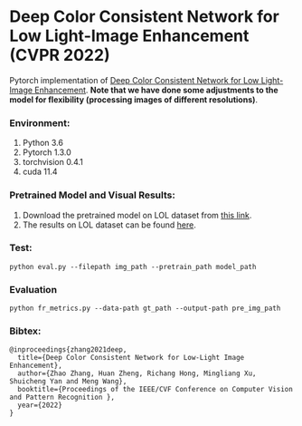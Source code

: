 # Deep Color Consistent Network for Low Light-Image Enhancement (CVPR 2022)

Pytorch implementation of [Deep Color Consistent Network for Low Light-Image Enhancement](https://openaccess.thecvf.com/content/CVPR2022/papers/Zhang_Deep_Color_Consistent_Network_for_Low-Light_Image_Enhancement_CVPR_2022_paper.pdf).
**Note that we have done some adjustments to the model for flexibility (processing images of different resolutions)**.

### Environment:
1. Python 3.6 
2. Pytorch 1.3.0
3. torchvision 0.4.1
4. cuda 11.4

### Pretrained Model and Visual Results: 
1) Download the pretrained model on LOL dataset from [this link](https://drive.google.com/u/0/uc?id=134wM6wz0GdC6QXaeyrtQy6tyHpuRZ8Jp&export=download). 
2) The results on LOL dataset can be found [here](https://github.com/Ian0926/DCC-Net/tree/main/results).

### Test:
`python eval.py --filepath img_path --pretrain_path model_path`

### Evaluation
`python fr_metrics.py --data-path gt_path --output-path pre_img_path`

### Bibtex:
```
@inproceedings{zhang2021deep,
  title={Deep Color Consistent Network for Low-Light Image Enhancement},
  author={Zhao Zhang, Huan Zheng, Richang Hong, Mingliang Xu, Shuicheng Yan and Meng Wang},
  booktitle={Proceedings of the IEEE/CVF Conference on Computer Vision and Pattern Recognition },
  year={2022}
}
```
